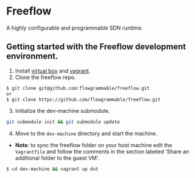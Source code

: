 # Freeflow
A highly configurable and programmable SDN runtime.

## Getting started with the Freeflow development environment.
1. Install [virtual box](virtualbox.org) and [vagrant](vagrantup.com).
2. Clone the freeflow repo.
```sh
$ git clone git@github.com:flowgrammable/freeflow.git
or
$ git clone https://github.com/flowgrammable/freeflow.git
```
3. Initialize the dev-machine submodule.
```sh
git submodule init && git submodule update
```
4. Move to the `dev-machine` directory and start the machine.
  - **Note**: to sync the freeflow folder on your host machine edit the `Vagrantfile` and follow the comments in the section labeled 'Share an additional folder to the guest VM'.
```sh
$ cd dev-machine && vagrant up dut
```

